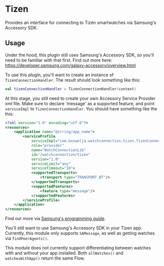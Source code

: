 # Tizen

Provides an interface for connecting to Tizen smartwatches via Samsung's Accessory SDK.

## Usage

Under the hood, this plugin still uses Samsung's Accessory SDK, so you'll need to be familiar with that first. Find out more here: https://developer.samsung.com/galaxy-accessory/overview.html

To use this plugin, you'll want to create an instance of `TizenConnectionHandler`. The result should look something like this:
```kotlin
val tizenConnectionHandler = TizenConnectionHandler(context)
```

At this stage, you still need to create your own Accessory Service Provider xml file.
Make sure to declare 'message' as a supported feature, and point `serviceImpl` to `TizenConnectionHandler`. You should have something like the this:
```xml
<?xml version="1.0" encoding="utf-8"?>
<resources>
    <application name="@string/app_name">
        <serviceProfile
            serviceImpl="com.boswelja.watchconnection.tizen.TizenConnectionHandler"
            role="provider"
            name="WatchConnectionLib"
            id="/watchconnection/tizen"
            version="1.0"
            serviceLimit="any"
            serviceTimeout="10">
            <supportedTransports>
                <transport type="TRANSPORT_BT"/>
            </supportedTransports>
            <supportedFeatures>
                <feature type="message"/>
            </supportedFeatures>
        </serviceProfile>
    </application>
</resources>
```

Find out more via [Samsung's programming guide](https://developer.samsung.com/galaxy-accessory/programming-guide.html).

You'll still want to use Samsung's Accessory SDK in your Tizen app. Currently, this module only supports `SAMessage`, as well as getting watches via `findPeerAgents()`.

This module does not currently support differentiating between watches with and without your app installed. Both `allWatches()` and `watchesWithApp()` return the same Flow.
